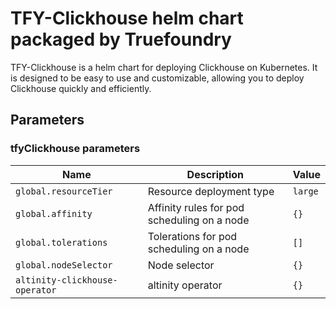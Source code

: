 # TFY-Clickhouse helm chart packaged by Truefoundry
TFY-Clickhouse is a helm chart for deploying Clickhouse on Kubernetes. It is designed to be easy to use and customizable, allowing you to deploy Clickhouse quickly and efficiently.

## Parameters

### tfyClickhouse parameters

| Name                           | Description                                 | Value   |
| ------------------------------ | ------------------------------------------- | ------- |
| `global.resourceTier`          | Resource deployment type                    | `large` |
| `global.affinity`              | Affinity rules for pod scheduling on a node | `{}`    |
| `global.tolerations`           | Tolerations for pod scheduling on a node    | `[]`    |
| `global.nodeSelector`          | Node selector                               | `{}`    |
| `altinity-clickhouse-operator` | altinity operator                           | `{}`    |

